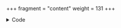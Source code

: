 +++
fragment = "content"
weight = 131
+++

<details><summary>Code</summary>
```+++
fragment = "stripe"
weight = 130
background = "secondary"

title = "Payment Fragment with Custom Value"
subtitle = "Doesn't work in demo"

post_url = "https://us-central1-syna-222118.cloudfunctions.net/function-1/charge"
stripe_token = "pk_test_36PckiAlsGm9KmHj9b034GAW"

product = "Example Product"

[user_input]
  allow_change = true
  default = "20.00"
  currencies = ['usd', 'eur', 'cad']

[email]
  label = "Your email address"
+++

You can pay for the product by filling this form (provided by Stripe).
```
</details>
